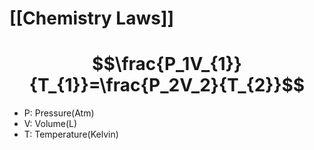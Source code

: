 # [[Chemistry Laws]]

# $$\frac{P_1V_{1}}{T_{1}}=\frac{P_2V_2}{T_{2}}$$
- P: Pressure(Atm)
- V: Volume(L)
- T: Temperature(Kelvin)